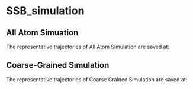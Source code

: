 # SSB_simulation

## All Atom Simuation

The representative trajectories of All Atom Simulation are saved at:

## Coarse-Grained Simulation

The representative trajectories of Coarse Grained Simulation are saved at:

